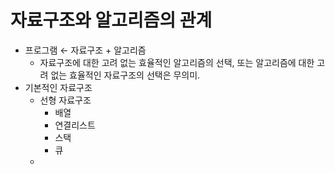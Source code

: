 # 자료구조와 알고리즘의 관계

- 프로그램 ← 자료구조 + 알고리즘
    - 자료구조에 대한 고려 없는 효율적인 알고리즘의 선택, 또는 알고리즘에 대한 고려 없는 효율적인 자료구조의 선택은 무의미.
- 기본적인 자료구조
    - 선형 자료구조
        - 배열
        - 연결리스트
        - 스택
        - 큐
    - 